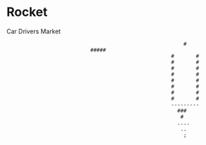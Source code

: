 # Rocket
Car Drivers Market

				
                                                             #
							   #####
                                                         #       #
                                                         #       #
                                                         #       #
                                                         #       #
                                                         #       #
                                                         #       #
                                                         #       #
                                                         #       #
                                                         ---------
                                                           ###
                                                            #
                                                           ....
                                                            ..
                                                             ;  


                                                       

